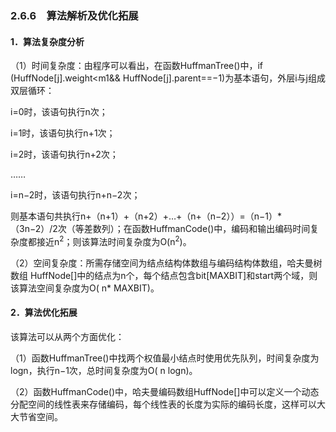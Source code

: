 ### 2.6.6　算法解析及优化拓展

#### 1．算法复杂度分析

（1）时间复杂度：由程序可以看出，在函数HuffmanTree()中，if (HuffNode[j].weight<m1&& HuffNode[j].parent==−1)为基本语句，外层i与j组成双层循环：

i=0时，该语句执行n次；

i=1时，该语句执行n+1次；

i=2时，该语句执行n+2次；

……

i=n−2时，该语句执行n+n−2次；

则基本语句共执行n+（n+1）+（n+2）+…+（n+（n−2））=（n−1）*（3n−2）/2次（等差数列）；在函数HuffmanCode()中，编码和输出编码时间复杂度都接近n<sup class="my_markdown">2</sup>；则该算法时间复杂度为O(n<sup class="my_markdown">2</sup>)。

（2）空间复杂度：所需存储空间为结点结构体数组与编码结构体数组，哈夫曼树数组 HuffNode[]中的结点为n个，每个结点包含bit[MAXBIT]和start两个域，则该算法空间复杂度为O( n* MAXBIT)。

#### 2．算法优化拓展

该算法可以从两个方面优化：

（1）函数HuffmanTree()中找两个权值最小结点时使用优先队列，时间复杂度为logn，执行n−1次，总时间复杂度为O( n logn)。

（2）函数HuffmanCode()中，哈夫曼编码数组HuffNode[]中可以定义一个动态分配空间的线性表来存储编码，每个线性表的长度为实际的编码长度，这样可以大大节省空间。

